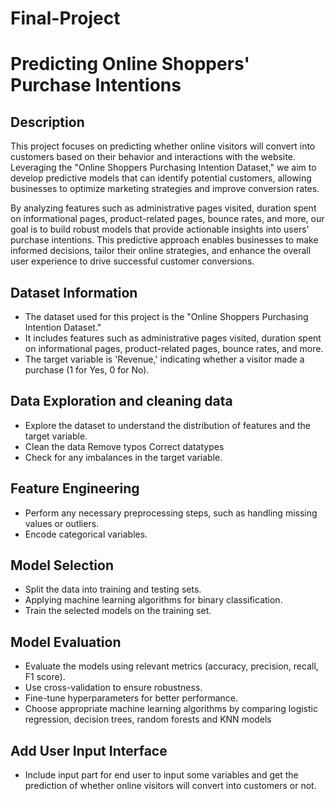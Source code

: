 # Final-Project
# Predicting Online Shoppers' Purchase Intentions

## Description
This project focuses on predicting whether online visitors will convert into customers based on their behavior and interactions with the website. Leveraging the "Online Shoppers Purchasing Intention Dataset," we aim to develop predictive models that can identify potential customers, allowing businesses to optimize marketing strategies and improve conversion rates.

By analyzing features such as administrative pages visited, duration spent on informational pages, product-related pages, bounce rates, and more, our goal is to build robust models that provide actionable insights into users' purchase intentions. This predictive approach enables businesses to make informed decisions, tailor their online strategies, and enhance the overall user experience to drive successful customer conversions.

## Dataset Information
- The dataset used for this project is the "Online Shoppers Purchasing Intention Dataset."
- It includes features such as administrative pages visited, duration spent on informational pages, product-related pages, bounce rates, and more.
- The target variable is 'Revenue,' indicating whether a visitor made a purchase (1 for Yes, 0 for No).

## Data Exploration and cleaning data
- Explore the dataset to understand the distribution of features and the target variable.
- Clean the data Remove typos Correct datatypes
- Check for any imbalances in the target variable.

## Feature Engineering
- Perform any necessary preprocessing steps, such as handling missing values or outliers.
- Encode categorical variables.

## Model Selection
- Split the data into training and testing sets.
- Applying machine learning algorithms for binary classification.
- Train the selected models on the training set.


## Model Evaluation
- Evaluate the models using relevant metrics (accuracy, precision, recall, F1 score).
- Use cross-validation to ensure robustness.
- Fine-tune hyperparameters for better performance.
- Choose appropriate machine learning algorithms by comparing logistic regression, decision trees, random forests and KNN models


## Add User Input Interface 
- Include input part for end user to input some variables and get the prediction of whether online visitors will convert into customers or not.
